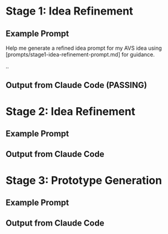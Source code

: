 
# Stage 1: Idea Refinement

## Example Prompt


Help me generate a refined idea prompt for my AVS idea using [prompts/stage1-idea-refinement-prompt.md] for guidance. 

..


## Output from Claude Code (PASSING)


# Stage 2: Idea Refinement

## Example Prompt

## Output from Claude Code


# Stage 3: Prototype Generation


## Example Prompt


## Output from Claude Code
